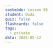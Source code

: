 ```yaml
---
conteúdo: Lesson 95
student: Duda
quiz: false
flashcards: false
tags:
  - private
data: 2025-05-12
---
```

